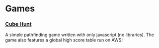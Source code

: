 ---
---
# Games

### [Cube Hunt](./game_source/cubehunt/cubehunt.html)

A simple pathfinding game written with only javascript (no libraries).
The game also features a global high score table run on AWS!
